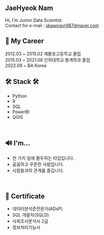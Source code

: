 ## JaeHyeok Nam
Hi, I'm Junior Data Scientist. <br/>
Contact for e-mail : skawogur987@naver.com <br/>


## 🤵 My Career
2012.03 ~ 2015.02 제물포고등학교 졸업 <br/>
2015.03 ~ 2021.08 인하대학교 통계학과 졸업 <br/>
2022.09 ~  BA Korea <br/>


## 🛠 Stack 🛠
- Python
- R
- SQL
- PowerBI
- QGIS
<br/>

## 🔊 I'm...
- 한 가지 일에 몰두하는 타입입니다.  
- 꼼꼼하고 꾸준한 사람입니다.  
- 사람들과의 관계를 즐깁니다.
<br/>

## 📌 Certificate
- 데이터분석준전문가(ADsP)
- SQL 개발자(SQLD)
- 사회조사분석사 2급
- 정보처리기능사
<br/>
